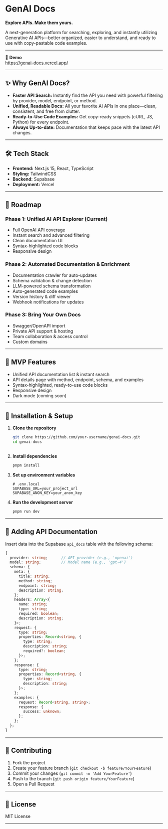 # GenAI Docs

**Explore APIs. Make them yours.**

A next-generation platform for searching, exploring, and instantly utilizing Generative AI APIs—better organized, easier to understand, and ready to use with copy-pastable code examples.

---

🚀 **Demo**  
https://genai-docs.vercel.app/

---

## ✨ Why GenAI Docs?

- **Faster API Search:** Instantly find the API you need with powerful filtering by provider, model, endpoint, or method.
- **Unified, Readable Docs:** All your favorite AI APIs in one place—clean, consistent, and free from clutter.
- **Ready-to-Use Code Examples:** Get copy-ready snippets (cURL, JS, Python) for every endpoint.
- **Always Up-to-date:** Documentation that keeps pace with the latest API changes.

---

## 🛠 Tech Stack

- **Frontend:** Next.js 15, React, TypeScript
- **Styling:** TailwindCSS
- **Backend:** Supabase
- **Deployment:** Vercel

---

## 📅 Roadmap

### **Phase 1: Unified AI API Explorer (Current)**
- Full OpenAI API coverage
- Instant search and advanced filtering
- Clean documentation UI
- Syntax-highlighted code blocks
- Responsive design

### **Phase 2: Automated Documentation & Enrichment**
- Documentation crawler for auto-updates
- Schema validation & change detection
- LLM-powered schema transformation
- Auto-generated code examples
- Version history & diff viewer
- Webhook notifications for updates

### **Phase 3: Bring Your Own Docs**
- Swagger/OpenAPI import
- Private API support & hosting
- Team collaboration & access control
- Custom domains

---

## 🌟 MVP Features

- Unified API documentation list & instant search
- API details page with method, endpoint, schema, and examples
- Syntax-highlighted, ready-to-use code blocks
- Responsive design
- Dark mode (coming soon)

---

## 🔧 Installation & Setup

1. **Clone the repository**
   ```sh
   git clone https://github.com/your-username/genai-docs.git
   cd genai-docs
  
2. **Install dependencies**

   ```sh
   pnpm install

3. **Set up environment variables**

   ```
   # .env.local
   SUPABASE_URL=your_project_url
   SUPABASE_ANON_KEY=your_anon_key
4. **Run the development server**
   ```sh
   pnpm run dev
   ```

---

## 📝 Adding API Documentation

Insert data into the Supabase `api_docs` table with the following schema:

```typescript
{
  provider: string;      // API provider (e.g., 'openai')
  model: string;         // Model name (e.g., 'gpt-4')
  schema: {
    meta: {
      title: string;
      method: string;
      endpoint: string;
      description: string;
    };
    headers: Array<{
      name: string;
      type: string;
      required: boolean;
      description: string;
    }>;
    request: {
      type: string;
      properties: Record<string, {
        type: string;
        description: string;
        required?: boolean;
      }>;
    };
    response: {
      type: string;
      properties: Record<string, {
        type: string;
        description: string;
      }>;
    };
    examples: {
      request: Record<string, string>;
      response: {
        success: unknown;
      };
    };
  };
}
```

---

## 🤝 Contributing

1. Fork the project
2. Create your feature branch (`git checkout -b feature/YourFeature`)
3. Commit your changes (`git commit -m 'Add YourFeature'`)
4. Push to the branch (`git push origin feature/YourFeature`)
5. Open a Pull Request

---

## 📜 License

MIT License

---

